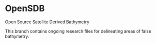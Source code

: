# OpenSDB
Open Source Satellite Derived Bathymetry

This branch contains ongoing research files for delineating areas of false bathymetry.

